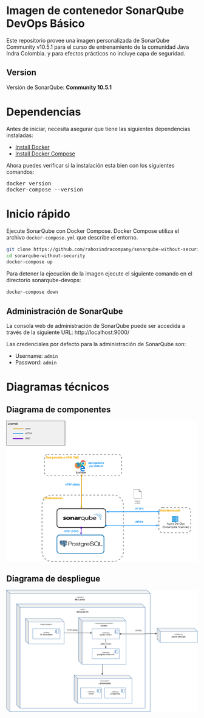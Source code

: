 # Imagen de contenedor SonarQube DevOps Básico

Este repositorio provee una imagen personalizada de SonarQube Community v10.5.1 para el curso de entrenamiento de la comunidad Java Indra Colombia.
y para efectos prácticos no incluye capa de seguridad.

## Version

Versión de SonarQube: **Community 10.5.1**

# Dependencias

Antes de iniciar, necesita asegurar que tiene las siguientes dependencias instaladas:

* [Install Docker](http://docs.docker.com/installation/)
* [Install Docker Compose](http://docs.docker.com/compose/install/)

Ahora puedes verificar si la instalación esta bien con los siguientes comandos:

<pre>
docker version
docker-compose --version
</pre>

# Inicio rápido

Ejecute SonarQube con Docker Compose. Docker Compose utiliza el archivo `docker-compose.yml` que describe el entorno.

```bash
git clone https://github.com/rahozindracompany/sonarqube-without-security.git
cd sonarqube-without-security
docker-compose up
```

Para detener la ejecución de la imagen ejecute el siguiente comando en el directorio sonarqube-devops:

```bash
docker-compose down
```

## Administración de SonarQube

La consola web de administración de SonarQube puede ser accedida a través de la siguiente URL:
http://localhost:9000/

Las credenciales por defecto para la administración de SonarQube son:

- Username: `admin`
- Password: `admin`


# Diagramas técnicos

## Diagrama de componentes

![Diagrama de componentes](/doc/components-diagram.png "Diagrama de componentes")

## Diagrama de despliegue

![Diagrama de despliegue](/doc/physical-diagram.png "Diagrama de despliegue")
